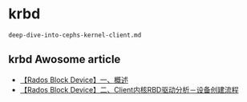 # krbd

```{toctree}
deep-dive-into-cephs-kernel-client.md
```

## krbd Awosome article
- [【Rados Block Device】一、概述](https://rootw.github.io/2018/01/RBD-all/)
- [【Rados Block Device】二、Client内核RBD驱动分析－设备创建流程](https://rootw.github.io/2018/01/RBD-client-1/)
